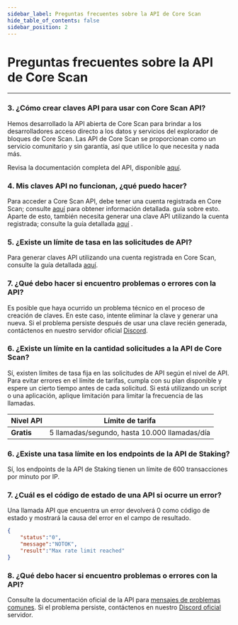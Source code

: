 ```yaml
---
sidebar_label: Preguntas frecuentes sobre la API de Core Scan
hide_table_of_contents: false
sidebar_position: 2
---
```


# Preguntas frecuentes sobre la API de Core Scan

---

### 3. ¿Cómo crear claves API para usar con Core Scan API?

Hemos desarrollado la API abierta de Core Scan para brindar a los desarrolladores acceso directo a los datos y servicios del explorador de bloques de Core Scan. Las API de Core Scan se proporcionan como un servicio comunitario y sin garantía, así que utilice lo que necesita y nada más.

Revisa la documentación completa del API, disponible [aquí](https://docs.coredao.org/docs/api).

### 4. Mis claves API no funcionan, ¿qué puedo hacer?

Para acceder a Core Scan API, debe tener una cuenta registrada en Core Scan; consulte [aquí](https://docs.coredao.org/docs/api/tutorials/creating-an-account) para obtener información detallada. guía sobre esto. Aparte de esto, también necesita generar una clave API utilizando la cuenta registrada; consulte la guía detallada [aquí](https://docs.coredao.org/docs/api/tutorials/generate-an-api-key) .

### 5. ¿Existe un límite de tasa en las solicitudes de API?

Para generar claves API utilizando una cuenta registrada en Core Scan, consulte la guía detallada [aquí](https://docs.coredao.org/docs/api/tutorials/generate-an-api-key).

### 7. ¿Qué debo hacer si encuentro problemas o errores con la API?

Es posible que haya ocurrido un problema técnico en el proceso de creación de claves. En este caso, intente eliminar la clave y generar una nueva. Si el problema persiste después de usar una clave recién generada, contáctenos en nuestro servidor oficial [Discord](https://discord.com/invite/coredaoofficial).

### 6. ¿Existe un límite en la cantidad solicitudes a la API de Core Scan?

Sí, existen límites de tasa fija en las solicitudes de API según el nivel de API. Para evitar errores en el límite de tarifas, cumpla con su plan disponible y espere un cierto tiempo antes de cada solicitud. Si está utilizando un script o una aplicación, aplique limitación para limitar la frecuencia de las llamadas.

| **Nivel API** | **Límite de tarifa**                                          |
| ------------- | ------------------------------------------------------------- |
| **Gratis**    | 5 llamadas/segundo, hasta 10.000 llamadas/día |

### 6. ¿Existe una tasa límite en los endpoints de la API de Staking?

Sí, los endpoints de la API de Staking tienen un límite de 600 transacciones por minuto por IP.

### 7. ¿Cuál es el código de estado de una API si ocurre un error?

Una llamada API que encuentra un error devolverá 0 como código de estado y mostrará la causa del error en el campo de resultado.

```json
{
    "status":"0",
    "message":"NOTOK",
    "result":"Max rate limit reached"
}
```

### 8. ¿Qué debo hacer si encuentro problemas o errores con la API?

Consulte la documentación oficial de la API para [mensajes de problemas comunes](https://docs.coredao.org/docs/api/tutorials/common-error-messages). Si el problema persiste, contáctenos en nuestro [Discord oficial](https://discord.com/invite/coredaoofficial) servidor.
